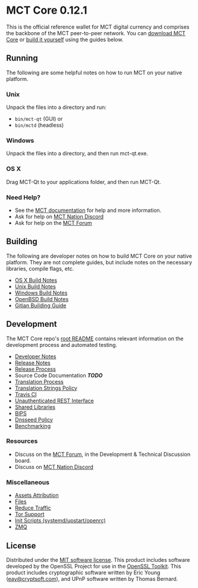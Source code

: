 MCT Core 0.12.1
=====================

This is the official reference wallet for MCT digital currency and comprises the backbone of the MCT peer-to-peer network. You can [download MCT Core](https://www.mctpay.org/downloads/) or [build it yourself](#building) using the guides below.

Running
---------------------
The following are some helpful notes on how to run MCT on your native platform.

### Unix

Unpack the files into a directory and run:

- `bin/mct-qt` (GUI) or
- `bin/mctd` (headless)

### Windows

Unpack the files into a directory, and then run mct-qt.exe.

### OS X

Drag MCT-Qt to your applications folder, and then run MCT-Qt.

### Need Help?

* See the [MCT documentation](https://mctpay.atlassian.net/wiki/display/DOC)
for help and more information.
* Ask for help on [MCT Nation Discord](http://mctchat.org)
* Ask for help on the [MCT Forum](https://mctpay.org/forum)

Building
---------------------
The following are developer notes on how to build MCT Core on your native platform. They are not complete guides, but include notes on the necessary libraries, compile flags, etc.

- [OS X Build Notes](build-osx.md)
- [Unix Build Notes](build-unix.md)
- [Windows Build Notes](build-windows.md)
- [OpenBSD Build Notes](build-openbsd.md)
- [Gitian Building Guide](gitian-building.md)

Development
---------------------
The MCT Core repo's [root README](/README.md) contains relevant information on the development process and automated testing.

- [Developer Notes](developer-notes.md)
- [Release Notes](release-notes.md)
- [Release Process](release-process.md)
- Source Code Documentation ***TODO***
- [Translation Process](translation_process.md)
- [Translation Strings Policy](translation_strings_policy.md)
- [Travis CI](travis-ci.md)
- [Unauthenticated REST Interface](REST-interface.md)
- [Shared Libraries](shared-libraries.md)
- [BIPS](bips.md)
- [Dnsseed Policy](dnsseed-policy.md)
- [Benchmarking](benchmarking.md)

### Resources
* Discuss on the [MCT Forum](https://mctpay.org/forum), in the Development & Technical Discussion board.
* Discuss on [MCT Nation Discord](http://mctchat.org)

### Miscellaneous
- [Assets Attribution](assets-attribution.md)
- [Files](files.md)
- [Reduce Traffic](reduce-traffic.md)
- [Tor Support](tor.md)
- [Init Scripts (systemd/upstart/openrc)](init.md)
- [ZMQ](zmq.md)

License
---------------------
Distributed under the [MIT software license](/COPYING).
This product includes software developed by the OpenSSL Project for use in the [OpenSSL Toolkit](https://www.openssl.org/). This product includes
cryptographic software written by Eric Young ([eay@cryptsoft.com](mailto:eay@cryptsoft.com)), and UPnP software written by Thomas Bernard.

